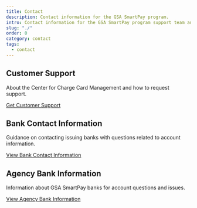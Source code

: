 ```yaml
---
title: Contact
description: Contact information for the GSA SmartPay program.
intro: Contact information for the GSA SmartPay program support team and bank contact information for questions related to specific accounts.
slug: "./"
order: 0
category: contact
tags:
  - contact
---
```


## Customer Support

About the Center for Charge Card Management and how to request support.

[Get Customer Support](/contact/customer-support)


## Bank Contact Information

Guidance on contacting issuing banks with questions related to account information.

[View Bank Contact Information](/contact/banks-contact)

## Agency Bank Information

Information about GSA SmartPay banks for account questions and issues.

[View Agency Bank Information](/contact/banks)

